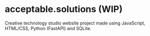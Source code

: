 # acceptable.solutions (WIP)

Creative technology studio website project made using JavaScript, HTML/CSS, Python (FastAPI) and SQLite.
